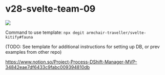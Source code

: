 # v28-svelte-team-09

<a href="https://app.netlify.com/start/deploy?repository=https://github.com/chingu-voyages/v28-svelte-team-09">
  <img src="https://www.netlify.com/img/deploy/button.svg">
</a>

Command to use template: `npx degit armchair-traveller/svelte-kitify#fauna`

(TODO: See template for additional instructions for setting up DB, or prev examples from other repo)

https://www.notion.so/Project-Process-DShift-Manager-MVP-34842eae7df6433c9fabc009394810db
